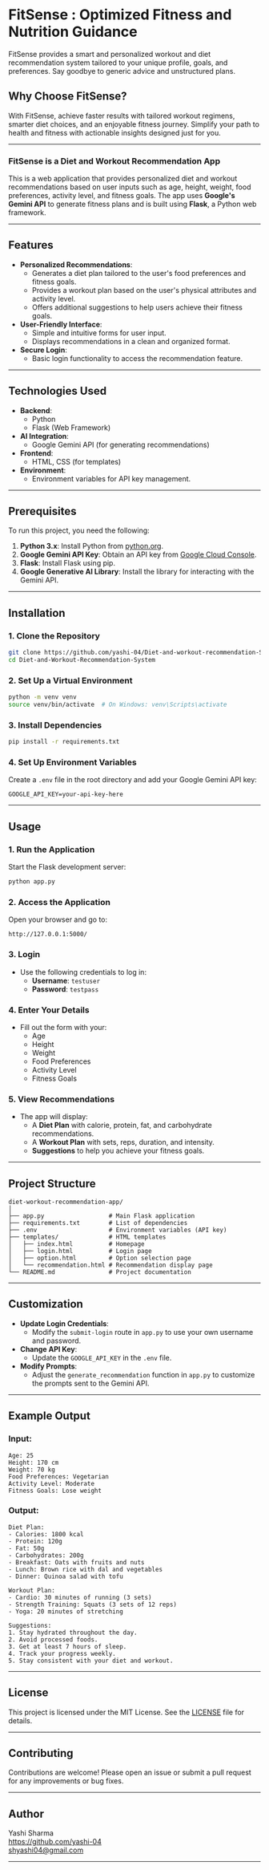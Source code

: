 # FitSense : Optimized Fitness and Nutrition Guidance
FitSense provides a smart and personalized workout and diet recommendation system tailored to your unique profile, goals, and preferences. Say goodbye to generic advice and unstructured plans.


## Why Choose FitSense?
 With FitSense, achieve faster results with tailored workout regimens, smarter diet choices, and an enjoyable fitness journey. Simplify your path to health and fitness with actionable insights designed just for you.

---

### FitSense is a Diet and Workout Recommendation App

This is a web application that provides personalized diet and workout recommendations based on user inputs such as age, height, weight, food preferences, activity level, and fitness goals. The app uses **Google's Gemini API** to generate fitness plans and is built using **Flask**, a Python web framework.

---

## Features
- **Personalized Recommendations**:
  - Generates a diet plan tailored to the user's food preferences and fitness goals.
  - Provides a workout plan based on the user's physical attributes and activity level.
  - Offers additional suggestions to help users achieve their fitness goals.
- **User-Friendly Interface**:
  - Simple and intuitive forms for user input.
  - Displays recommendations in a clean and organized format.
- **Secure Login**:
  - Basic login functionality to access the recommendation feature.

---

## Technologies Used
- **Backend**:
  - Python
  - Flask (Web Framework)
- **AI Integration**:
  - Google Gemini API (for generating recommendations)
- **Frontend**:
  - HTML, CSS (for templates)
- **Environment**:
  - Environment variables for API key management.

---

## Prerequisites
To run this project, you need the following:
1. **Python 3.x**: Install Python from [python.org](https://www.python.org/).
2. **Google Gemini API Key**: Obtain an API key from [Google Cloud Console](https://console.cloud.google.com/).
3. **Flask**: Install Flask using pip.
4. **Google Generative AI Library**: Install the library for interacting with the Gemini API.

---

## Installation

### 1. Clone the Repository
```bash
git clone https://github.com/yashi-04/Diet-and-workout-recommendation-System.git
cd Diet-and-Workout-Recommendation-System
```

### 2. Set Up a Virtual Environment
```bash
python -m venv venv
source venv/bin/activate  # On Windows: venv\Scripts\activate
```

### 3. Install Dependencies
```bash
pip install -r requirements.txt
```

### 4. Set Up Environment Variables
Create a `.env` file in the root directory and add your Google Gemini API key:
```plaintext
GOOGLE_API_KEY=your-api-key-here
```

---

## Usage

### 1. Run the Application
Start the Flask development server:
```bash
python app.py
```

### 2. Access the Application
Open your browser and go to:
```
http://127.0.0.1:5000/
```

### 3. Login
- Use the following credentials to log in:
  - **Username**: `testuser`
  - **Password**: `testpass`

### 4. Enter Your Details
- Fill out the form with your:
  - Age
  - Height
  - Weight
  - Food Preferences
  - Activity Level
  - Fitness Goals

### 5. View Recommendations
- The app will display:
  - A **Diet Plan** with calorie, protein, fat, and carbohydrate recommendations.
  - A **Workout Plan** with sets, reps, duration, and intensity.
  - **Suggestions** to help you achieve your fitness goals.

---

## Project Structure
```
diet-workout-recommendation-app/
│
├── app.py                  # Main Flask application
├── requirements.txt        # List of dependencies
├── .env                    # Environment variables (API key)
├── templates/              # HTML templates
│   ├── index.html          # Homepage
│   ├── login.html          # Login page
│   ├── option.html         # Option selection page
│   └── recommendation.html # Recommendation display page
└── README.md               # Project documentation
```

---

## Customization
- **Update Login Credentials**:
  - Modify the `submit-login` route in `app.py` to use your own username and password.
- **Change API Key**:
  - Update the `GOOGLE_API_KEY` in the `.env` file.
- **Modify Prompts**:
  - Adjust the `generate_recommendation` function in `app.py` to customize the prompts sent to the Gemini API.

---

## Example Output

### Input:
```plaintext
Age: 25
Height: 170 cm
Weight: 70 kg
Food Preferences: Vegetarian
Activity Level: Moderate
Fitness Goals: Lose weight
```

### Output:
```plaintext
Diet Plan:
- Calories: 1800 kcal
- Protein: 120g
- Fat: 50g
- Carbohydrates: 200g
- Breakfast: Oats with fruits and nuts
- Lunch: Brown rice with dal and vegetables
- Dinner: Quinoa salad with tofu

Workout Plan:
- Cardio: 30 minutes of running (3 sets)
- Strength Training: Squats (3 sets of 12 reps)
- Yoga: 20 minutes of stretching

Suggestions:
1. Stay hydrated throughout the day.
2. Avoid processed foods.
3. Get at least 7 hours of sleep.
4. Track your progress weekly.
5. Stay consistent with your diet and workout.
```

---

## License
This project is licensed under the MIT License. See the [LICENSE](LICENSE) file for details.

---

## Contributing
Contributions are welcome! Please open an issue or submit a pull request for any improvements or bug fixes.

---

## Author
Yashi Sharma <br>
https://github.com/yashi-04 <br>
shyashi04@gmail.com <br>

---

